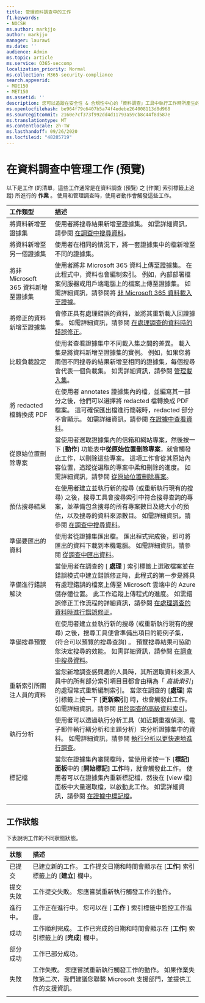 ```yaml
---
title: 管理資料調查中的工作
f1.keywords:
- NOCSH
ms.author: markjjo
author: markjjo
manager: laurawi
ms.date: ''
audience: Admin
ms.topic: article
ms.service: O365-seccomp
localization_priority: Normal
ms.collection: M365-security-compliance
search.appverid:
- MOE150
- MET150
ms.assetid: ''
description: 您可以追蹤在安全性 & 合規性中心的「資料調查」工具中執行工作時所產生的長時間執行程式的狀態。
ms.openlocfilehash: be964f79c6407b5a74f4edebe264008113d8d968
ms.sourcegitcommit: 2160e7cf373f992dd4d11793a59cb8c44f8d587e
ms.translationtype: MT
ms.contentlocale: zh-TW
ms.lasthandoff: 09/26/2020
ms.locfileid: "48285719"
---
```

# <a name="manage-jobs-in-data-investigations-preview"></a>在資料調查中管理工作 (預覽) 

以下是工作 (的清單，這些工作通常是在資料調查 (預覽) 之 [作業] 索引標籤上追蹤) 所進行的 **作業** 。 使用和管理調查時，使用者動作會觸發這些工作。

| 工作類型            | 描述     |
| :----------------- | :----------     |
|將資料新增至證據集 | 使用者將搜尋結果新增至證據集。  如需詳細資訊，請參閱 [在調查中搜尋資料](search-for-data.md)。 |
|將資料新增至另一個證據集 | 使用者在相同的情況下，將一套證據集中的檔新增至不同的證據集。|
|將非 Microsoft 365 資料新增至證據集 | 使用者將非 Microsoft 365 資料上傳至證據集。 在此程式中，資料也會編制索引。 例如，內部部署檔案伺服器或用戶端電腦上的檔案上傳至證據集。 如需詳細資訊，請參閱將 [非 Microsoft 365 資料載入至證據](load-non-office365-data.md)。| 
|將修正的資料新增至證據集 | 會修正具有處理錯誤的資料，並將其重新載入回證據集。 如需詳細資訊，請參閱 [在處理調查的資料時的錯誤修正](error-remediation.md)。 | 
|比較負載設定 | 使用者查看證據集中不同載入集之間的差異。 載入集是將資料新增至證據集的實例。 例如，如果您將兩個不同搜尋的結果新增至相同的證據集，每個搜尋會代表一個負載集。 如需詳細資訊，請參閱 [管理載入集](manage-load-sets.md)。 |
|將 redacted 檔轉換成 PDF|在使用者 annotates 證據集內的檔，並編寫其一部分之後，他們可以選擇將 redacted 檔轉換成 PDF 檔案。 這可確保匯出檔進行簡報時，redacted 部分不會顯示。 如需詳細資訊，請參閱 [在證據中查看資料](review-data-in-evidence.md)。 |
|從原始位置刪除專案 | 當使用者選取證據集內的信箱和網站專案，然後按一下 [**動作**] 功能表中**從原始位置刪除專案**，就會觸發此工作，以刪除這些專案。 這項工作會從其原始內容位置，追蹤從選取的專案中柔和刪除的進度。 如需詳細資訊，請參閱 [從原始位置刪除專案](delete-items-from-original-locations.md)。|
|預估搜尋結果 | 在使用者建立並執行新的搜尋 (或重新執行現有的搜尋) 之後，搜尋工具會搜尋索引中符合搜尋查詢的專案，並準備包含搜尋的所有專案數目及總大小的預估，以及搜尋的資料來源數目。  如需詳細資訊，請參閱 [在調查中搜尋資料](search-for-data.md)。 | 
|準備要匯出的資料 | 使用者從證據集匯出檔。 匯出程式完成後，即可將匯出的資料下載到本機電腦。 如需詳細資訊，請參閱 [從調查中匯出資料](export-data.md)。 | 
|準備進行錯誤解決 |當使用者在調查的 [ **處理** ] 索引標籤上選取檔案並在錯誤模式中建立錯誤修正時，此程式的第一步是將具有處理錯誤的檔案上傳至 Microsoft 雲端中的 Azure 儲存體位置。 此工作追蹤上傳程式的進度。 如需錯誤修正工作流程的詳細資訊，請參閱 [在處理調查的資料時進行錯誤修正](error-remediation.md)。| 
|準備搜尋預覽 | 在使用者建立並執行新的搜尋 (或重新執行現有的搜尋) 之後，搜尋工具便會準備出項目的範例子集， (符合可以預覽的搜尋查詢) 。 預覽搜尋結果可協助您決定搜尋的效能。  如需詳細資訊，請參閱 [在調查中搜尋資料](search-for-data.md)。 | 
|重新索引所關注人員的資料 | 當您新增調查感興趣的人員時，其所選取資料來源人員中的所有部分索引項目目都會由稱為「 *高級索引*」的處理常式重新編制索引。 當您在調查的 [**處理**] 索引標籤上按一下 [**更新索引**] 時，也會觸發此工作。 如需詳細資訊，請參閱 [用於調查的高級資料索引](index-data-people-of-interest.md)。
|執行分析 | 使用者可以透過執行分析工具（如近期重複偵測、電子郵件執行緒分析和主題分析）來分析證據集中的資料。 如需詳細資訊，請參閱 [執行分析以更快速地進行調查](run-analytics-to-investigate-faster.md)。 | 
|標記檔 | 當您在證據集內審閱檔時，當使用者按一下 [**標記] 面板**中的 [**開始標記] 工作**時，就會觸發此工作。 使用者可以在證據集內重新標記檔，然後在 [view 檔] 面板中大量選取檔，以啟動此工作。 如需詳細資訊，請參閱 [在證據中標記檔](tag-documents.md)。 | 
|||

## <a name="job-status"></a>工作狀態

下表說明工作的不同狀態狀態。

| 狀態           | 描述     |
| :----------------- | :----------     |
| 已提交 | 已建立新的工作。  工作提交日期和時間會顯示在 [**工作**] 索引標籤上的 [**建立**] 欄中。 |
| 提交失敗 | 工作提交失敗。  您應嘗試重新執行觸發工作的動作。 |
| 進行中。 | 工作正在進行中。 您可以在 [ **工作** ] 索引標籤中監控工作進度。 |
| 成功 | 工作順利完成。 工作已完成的日期和時間會顯示在 [**工作**] 索引標籤上的 [**完成**] 欄中。 |
| 部分成功 | 工作已部分成功。 |
| 失敗 | 工作失敗。  您應嘗試重新執行觸發工作的動作。 如果作業失敗第二次，我們建議您聯繫 Microsoft 支援部門，並提供工作的支援資訊。 |
|||
